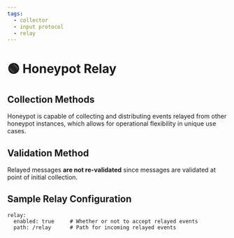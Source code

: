 ```yaml
---
tags:
  - collector
  - input protocol
  - relay
---
```


# 🟢 Honeypot Relay


## Collection Methods

Honeypot is capable of collecting and distributing events relayed from other honeypot instances, which allows for operational flexibility in unique use cases.


## Validation Method

Relayed messages **are not re-validated** since messages are validated at point of initial collection.


## Sample Relay Configuration

```
relay:
  enabled: true     # Whether or not to accept relayed events
  path: /relay      # Path for incoming relayed events
```
